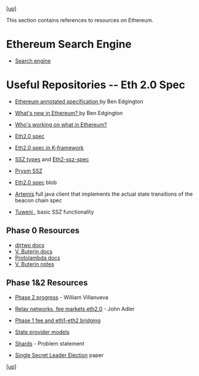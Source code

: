 [[up]](../README.md)

This section contains references to resources on Ethereum.

# Ethereum Search Engine

* [Search engine](https://ethsear.ch/)

# Useful Repositories -- Eth 2.0 Spec

* [Ethereum annotated specification ](https://gitcoin.co/grants/551/the-ethereum-20-annotated-specification?tab=description) by Ben Edgington

* [What's new in Ethereum? ](https://notes.ethereum.org/@ChihChengLiang/Sk8Zs--CQ/https%3A%2F%2Fhackmd.io%2F%40benjaminion%2Fwnie2_200124?type=book) by Ben Edgington

* [Who's working on what in Ethereum?](https://ethresear.ch/t/whos-working-on-what/7159/2)

* [Eth2.0 spec](https://github.com/ethereum/eth2.0-specs)

* [Eth2.0 spec in K-framework](https://github.com/runtimeverification/beacon-chain-spec)

* [SSZ types](https://github.com/prysmaticlabs/go-ssz) and [Eth2-ssz-spec](https://github.com/ethereum/eth2.0-specs/blob/master/ssz/simple-serialize.md)

* [Prysm SSZ](https://docs.prylabs.network/docs/how-prysm-works/simple-serialize-ssz/)

* [Eth2.0 spec](https://github.com/ethereum/eth2.0-specs/blob/v0.10.0/README.md) blob

* [Artemis](https://github.com/PegaSysEng/artemis/) full java client that implements the actual state transitions of the beacon chain spec

* [Tuweni ](https://tuweni.apache.org), basic SSZ functionality

## Phase 0 Resources

* [djrtwo docs](https://notes.ethereum.org/@djrtwo/Bkn3zpwxB?type=view)
* [V. Buterin docs](https://notes.ethereum.org/@vbuterin/HkiULaluS)
* [Protolambda docs](<https://github.com/protolambda/eth2-docs>)
* [V. Buterin notes](https://notes.ethereum.org/@vbuterin/rkhCgQteN)

## Phase 1&2 Resources

* [Phase 2 progress](https://medium.com/@william.j.villanueva/ethereum-2-0-phase-2-progress-7673b57eabff) - William Villanueva

* [Relay networks, fee markets eth2.0](https://medium.com/@adlerjohn/relay-networks-and-fee-markets-in-eth-2-0-878e576f980b) - John Adler

* [Phase 1 fee and eth1-eth2 bridging](https://ethresear.ch/t/phase-1-fee-market-and-eth1-eth2-bridging/6775)

* [State provider models](https://ethresear.ch/t/state-provider-models-in-ethereum-2-0/6750)

* [Shards](https://ethresear.ch/t/moving-eth-between-shards-the-problem-statement/6597) - Problem statement

* [Single Secret Leader Election](https://eprint.iacr.org/2020/025.pdf) paper

[[up]](../README.md)
